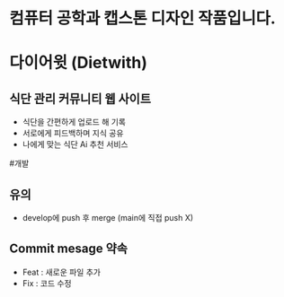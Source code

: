 # 컴퓨터 공학과 캡스톤 디자인 작품입니다.

# 다이어윗 (Dietwith)
## 식단 관리 커뮤니티 웹 사이트
- 식단을 간편하게 업로드 해 기록
- 서로에게 피드백하며 지식 공유
- 나에게 맞는 식단 Ai 추천 서비스

#개발
## 유의
- develop에 push 후 merge (main에 직접 push X)

## Commit mesage 약속
- Feat : 새로운 파일 추가
- Fix : 코드 수정
